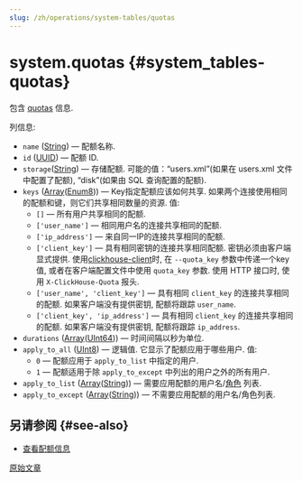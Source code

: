 ```yaml
---
slug: /zh/operations/system-tables/quotas
---
```

# system.quotas {#system_tables-quotas}

包含 [quotas](../../operations/system-tables/quotas.md) 信息.

列信息:
- `name` ([String](../../sql-reference/data-types/string.md)) — 配额名称.
- `id` ([UUID](../../sql-reference/data-types/uuid.md)) — 配额 ID.
- `storage`([String](../../sql-reference/data-types/string.md)) — 存储配额. 可能的值：“users.xml”(如果在 users.xml 文件中配置了配额), “disk”(如果由 SQL 查询配置的配额).
- `keys` ([Array](../../sql-reference/data-types/array.md)([Enum8](../../sql-reference/data-types/enum.md))) — Key指定配额应该如何共享. 如果两个连接使用相同的配额和键，则它们共享相同数量的资源. 值:
    - `[]` — 所有用户共享相同的配额.
    - `['user_name']` — 相同用户名的连接共享相同的配额.
    - `['ip_address']` — 来自同一IP的连接共享相同的配额.
    - `['client_key']` — 具有相同密钥的连接共享相同配额. 密钥必须由客户端显式提供. 使用[clickhouse-client](../../interfaces/cli.md)时, 在 `--quota_key` 参数中传递一个key值, 或者在客户端配置文件中使用 `quota_key` 参数. 使用 HTTP 接口时, 使用 `X-ClickHouse-Quota` 报头.
    - `['user_name', 'client_key']` — 具有相同 `client_key` 的连接共享相同的配额. 如果客户端没有提供密钥, 配额将跟踪 `user_name`.
    - `['client_key', 'ip_address']` — 具有相同 `client_key` 的连接共享相同的配额. 如果客户端没有提供密钥, 配额将跟踪 `ip_address`.
- `durations` ([Array](../../sql-reference/data-types/array.md)([UInt64](../../sql-reference/data-types/int-uint.md))) — 时间间隔以秒为单位.
- `apply_to_all` ([UInt8](../../sql-reference/data-types/int-uint.md#uint-ranges)) — 逻辑值. 它显示了配额应用于哪些用户. 值:
    - `0` — 配额应用于 `apply_to_list` 中指定的用户.
    - `1` — 配额适用于除 `apply_to_except` 中列出的用户之外的所有用户.
- `apply_to_list` ([Array](../../sql-reference/data-types/array.md)([String](../../sql-reference/data-types/string.md))) — 需要应用配额的用户名/[角色](../../operations/access-rights.md#role-management) 列表.
- `apply_to_except` ([Array](../../sql-reference/data-types/array.md)([String](../../sql-reference/data-types/string.md))) — 不需要应用配额的用户名/角色列表.

## 另请参阅 {#see-also}

-   [查看配额信息](../../sql-reference/statements/show.md#show-quotas-statement)

[原始文章](https://clickhouse.com/docs/en/operations/system-tables/quotas) <!--hide-->

